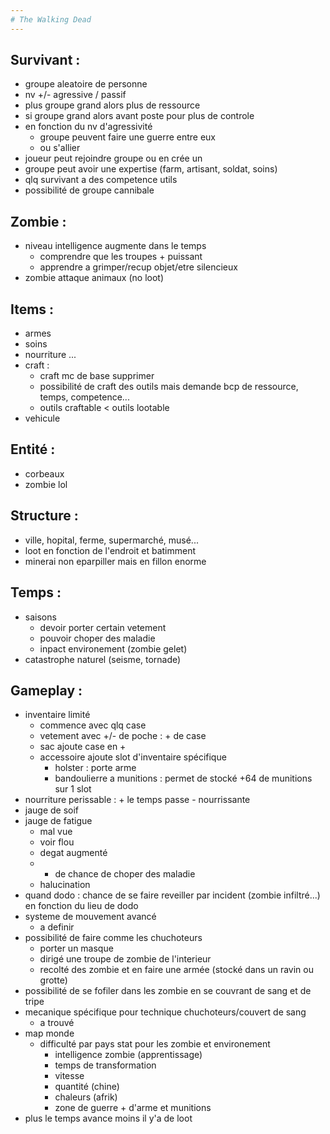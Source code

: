 ```yaml
---
# The Walking Dead
---
```


## Survivant :

+ groupe aleatoire de personne
+ nv +/- agressive / passif
+ plus groupe grand alors plus de ressource
+ si groupe grand alors avant poste pour plus de controle
+ en fonction du nv d'agressivité
    - groupe peuvent faire une guerre entre eux
    - ou s'allier
+ joueur peut rejoindre groupe ou en crée un
+ groupe peut avoir une expertise (farm, artisant, soldat, soins)
+ qlq survivant a des competence utils
+ possibilité de groupe cannibale

## Zombie :

+ niveau intelligence augmente dans le temps
    - comprendre que les troupes + puissant
    - apprendre a grimper/recup objet/etre silencieux
+ zombie attaque animaux (no loot)

## Items :

+ armes
+ soins
+ nourriture ...
+ craft :
    - craft mc de base supprimer
    - possibilité de craft des outils mais demande bcp de ressource, temps, competence...
    - outils craftable < outils lootable
+ vehicule

## Entité :

+ corbeaux
+ zombie lol

## Structure :

+ ville, hopital, ferme, supermarché, musé...
+ loot en fonction de l'endroit et batimment
+ minerai non eparpiller mais en fillon enorme

## Temps :

+ saisons
    - devoir porter certain vetement
    - pouvoir choper des maladie
    - inpact environement (zombie gelet)
+ catastrophe naturel (seisme, tornade)

## Gameplay :

+ inventaire limité
    - commence avec qlq case
    - vetement avec +/- de poche : + de case
    - sac ajoute case en +
    - accessoire ajoute slot d'inventaire spécifique
        + holster : porte arme
        + bandoulierre a munitions : permet de stocké +64 de munitions sur 1 slot
+ nourriture perissable : + le temps passe - nourrissante
+ jauge de soif
+ jauge de fatigue
    - mal vue
    - voir flou
    - degat augmenté
    - + de chance de choper des maladie
    - halucination
+ quand dodo : chance de se faire reveiller par incident (zombie infiltré...) en fonction du lieu de dodo
+ systeme de mouvement avancé
    - a definir
+ possibilité de faire comme les chuchoteurs
    - porter un masque
    - dirigé une troupe de zombie de l'interieur
    - recolté des zombie et en faire une armée (stocké dans un ravin ou grotte)
+ possibilité de se fofiler dans les zombie en se couvrant de sang et de tripe
+ mecanique spécifique pour technique chuchoteurs/couvert de sang
    - a trouvé
+ map monde
    - difficulté par pays stat pour les zombie et environement
        + intelligence zombie (apprentissage)
        + temps de transformation
        + vitesse
        + quantité (chine)
        + chaleurs (afrik)
        + zone de guerre + d'arme et munitions
+ plus le temps avance moins il y'a de loot
